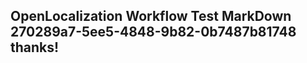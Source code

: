 <properties
ms.topic="hero-topic"
ms.test1="hero-topic"
ms.test2="test"/>

## OpenLocalization Workflow Test MarkDown 270289a7-5ee5-4848-9b82-0b7487b81748 thanks!
